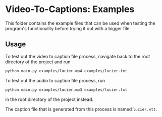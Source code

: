 # Video-To-Captions: Examples
This folder contains the example files that can be used when testing the program's functionality before trying it out with a bigger file.

## Usage
To test out the video to caption file process, navigate back to the root directory of the project and run
```bash
python main.py examples/lucier.mp4 examples/lucier.txt 
```

To test out the audio to caption file process, run
```bash
python main.py examples/lucier.mp3 examples/lucier.txt 
```
in the root directory of the project instead.

The caption file that is generated from this process is named `lucier.vtt`.
